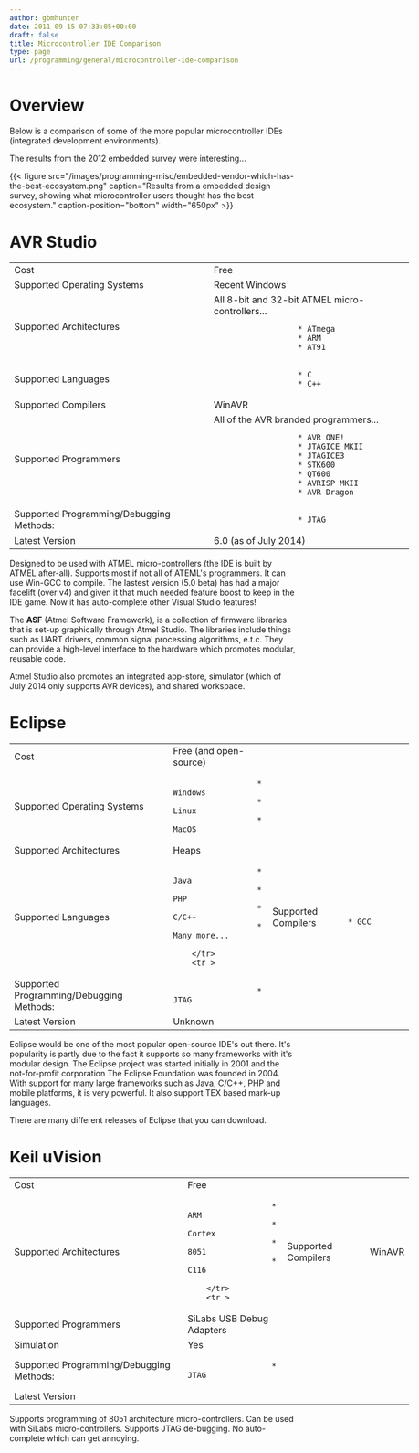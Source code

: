 ```yaml
---
author: gbmhunter
date: 2011-09-15 07:33:05+00:00
draft: false
title: Microcontroller IDE Comparison
type: page
url: /programming/general/microcontroller-ide-comparison
---
```


# Overview





Below is a comparison of some of the more popular microcontroller IDEs (integrated development environments).





The results from the 2012 embedded survey were interesting...





{{< figure src="/images/programming-misc/embedded-vendor-which-has-the-best-ecosystem.png" caption="Results from a embedded design survey, showing what microcontroller users thought has the best ecosystem." caption-position="bottom" width="650px" >}}





# AVR Studio



<table style="width: 700px" >
	<tbody >
		<tr >
			
<td >Cost
</td>
			
<td >Free
</td>
		</tr>
		<tr >
			
<td >Supported Operating Systems
</td>
			
<td >Recent Windows
</td>
		</tr>
		<tr >
			
<td >Supported Architectures
</td>
			
<td >All 8-bit and 32-bit ATMEL micro-controllers...
				


					  * ATmega
					  * ARM
					  * AT91
				
			
</td>
		</tr>
		<tr >
			
<td >Supported Languages
</td>
			
<td >
				


					  * C
					  * C++
				
			
</td>
		</tr>
		<tr >
			
<td >Supported Compilers
</td>
			
<td >WinAVR
</td>
		</tr>
		<tr >
			
<td >Supported Programmers
</td>
			
<td >All of the AVR branded programmers...
				


					  * AVR ONE!
					  * JTAGICE MKII
					  * JTAGICE3
					  * STK600
					  * QT600
					  * AVRISP MKII
					  * AVR Dragon
				
			
</td>
		</tr>
		<tr >
			
<td >Supported Programming/Debugging Methods:
</td>
			
<td >
				


					  * JTAG
				
			
</td>
		</tr>
		<tr >
			
<td >Latest Version
</td>
			
<td >6.0 (as of July 2014)
</td>
		</tr>
	</tbody>
</table>



Designed to be used with ATMEL micro-controllers (the IDE is built by ATMEL after-all). Supports most if not all of ATEML's programmers. It can use Win-GCC to compile. The lastest version (5.0 beta) has had a major facelift (over v4) and given it that much needed feature boost to keep in the IDE game. Now it has auto-complete other Visual Studio features!





The **ASF** (Atmel Software Framework), is a collection of firmware libraries that is set-up graphically through Atmel Studio. The libraries include things such as UART drivers, common signal processing algorithms, e.t.c. They can provide a high-level interface to the hardware which promotes modular, reusable code.





Atmel Studio also promotes an integrated app-store, simulator (which of July 2014 only supports AVR devices), and shared workspace.





# Eclipse



<table style="width: 700px" >
	<tbody >
		<tr >
			
<td >Cost
</td>
			
<td >Free (and open-source)
</td>
		</tr>
		<tr >
			
<td >Supported Operating Systems
</td>
			
<td >
				


					  * Windows
					  * Linux
					  * MacOS
				
			
</td>
		</tr>
		<tr >
			
<td >Supported Architectures
</td>
			
<td >Heaps
</td>
		</tr>
		<tr >
			
<td >Supported Languages
</td>
			
<td >
				


					  * Java
					  * PHP
					  * C/C++
					  * Many more...
				
		</tr>
		<tr >
			
<td >Supported Compilers
</td>
			
<td >
				


					  * GCC
				
			
</td>
		</tr>
		<tr >
			
<td >Supported Programming/Debugging Methods:
</td>
			
<td >
				


					  * JTAG
				
			
</td>
		</tr>
		<tr >
			
<td >Latest Version
</td>
			
<td >Unknown
</td>
		</tr>
	</tbody>
</table>



Eclipse would be one of the most popular open-source IDE's out there. It's popularity is partly due to the fact it supports so many frameworks with it's modular design. The Eclipse project was started initially in 2001 and the not-for-profit corporation The Eclipse Foundation was founded in 2004. With support for many large frameworks such as Java, C/C++, PHP and mobile platforms, it is very powerful. It also support TEX based mark-up languages.





There are many different releases of Eclipse that you can download.





# Keil uVision



<table style="width: 700px" >
	<tbody >
		<tr >
			
<td >Cost
</td>
			
<td >Free
</td>
		</tr>
		<tr >
			
<td >Supported Architectures
</td>
			
<td >
				


					  * ARM
					  * Cortex
					  * 8051
					  * C116
				
		</tr>
		<tr >
			
<td >Supported Compilers
</td>
			
<td >WinAVR
</td>
		</tr>
		<tr >
			
<td >Supported Programmers
</td>
			
<td >SiLabs USB Debug Adapters
</td>
		</tr>
		<tr >
			
<td >Simulation
</td>
			
<td >Yes
</td>
		</tr>
		<tr >
			
<td >Supported Programming/Debugging Methods:
</td>
			
<td >
				


					  * JTAG
				
			
</td>
		</tr>
		<tr >
			
<td >Latest Version
</td>
			
<td >
</td>
		</tr>
	</tbody>
</table>



Supports programming of 8051 architecture micro-controllers. Can be used with SiLabs micro-controllers. Supports JTAG de-bugging. No auto-complete which can get annoying.





